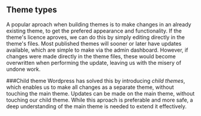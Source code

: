 ## Theme types

A popular aproach when building themes is to make changes in an already existing theme, to get the prefered appearance and functionality. If the theme's licence aproves, we can do this by simply editing directly in the theme's files. Most published themes will sooner or later have updates available, which are simple to make via the admin dashboard. However, if changes were made directly in the theme files, these would become overwritten when performing the update, leaving us with the misery of undone work.

###Child theme
Wordpress has solved this by introducing *child themes*, which enables us to make all changes as a separate theme, without touching the main theme. Updates can be made on the main theme, without touching our child theme. While this aproach is preferable and more safe, a deep understanding of the main theme is needed to extend it effectively.

###
